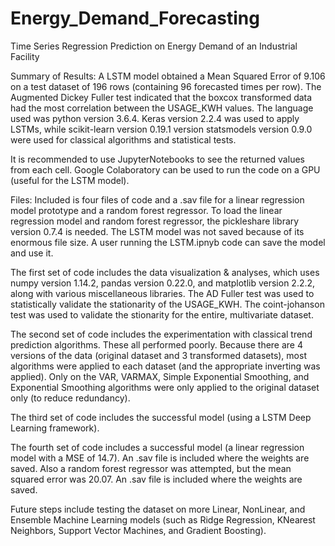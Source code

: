 # Energy_Demand_Forecasting
Time Series Regression Prediction on Energy Demand of an Industrial Facility

Summary of Results:
A LSTM model obtained a Mean Squared Error of 9.106 on a test dataset of 196 rows (containing 96 forecasted times per row).
The Augmented Dickey Fuller test indicated that the boxcox transformed data had the most correlation between the USAGE_KWH values.
The language used was python version 3.6.4. Keras version 2.2.4 was used to apply LSTMs, while scikit-learn version 0.19.1 version statsmodels version 0.9.0 were used for classical algorithms and statistical tests.

It is recommended to use JupyterNotebooks to see the returned values from each cell. Google Colaboratory can be used to run the code on a GPU (useful for the LSTM model). 

Files:
Included is four files of code and a .sav file for a linear regression model prototype and a random forest regressor. To load the linear regression model and random forest regressor, the pickleshare library version 0.7.4 is needed. The LSTM model was not saved because of its enormous file size. A user running the LSTM.ipnyb code can save the model and use it.

The first set of code includes the data visualization & analyses, which uses numpy version 1.14.2, pandas version 0.22.0, and matplotlib version 2.2.2, along with various miscellaneous libraries.
The AD Fuller test was used to statistically validate the stationarity of the USAGE_KWH. The coint-johanson test was used to validate the stionarity for the entire, multivariate dataset.

The second set of code includes the experimentation with classical trend prediction algorithms. These all performed poorly. Because there are 4 versions of the data (original dataset and 3 transformed datasets), most algorithms were applied to each dataset (and the appropriate inverting was applied). Only on the VAR, VARMAX, Simple Exponential Smoothing, and Exponential Smoothing algorithms were only applied to the original dataset only (to reduce redundancy).

The third set of code includes the successful model (using a LSTM Deep Learning framework). 

The fourth set of code includes a successful model (a linear regression model with a MSE of 14.7). An .sav file is included where the weights are saved.
Also a random forest regressor was attempted, but the mean squared error was 20.07. An .sav file is included where the weights are saved.

Future steps include testing the dataset on more Linear, NonLinear, and Ensemble Machine Learning models (such as Ridge Regression, KNearest Neighbors, Support Vector Machines, and Gradient Boosting).
